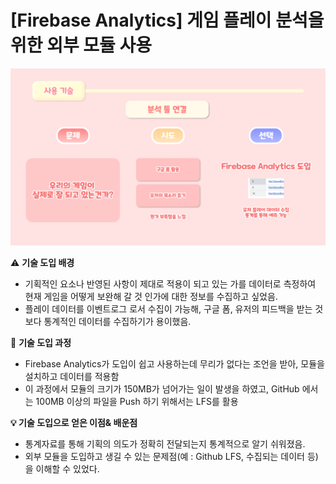 # [Firebase Analytics] 게임 플레이 분석을 위한 외부 모듈 사용

![기술 고민 - 동균-1.png](/Detail/09.FirebaseAnalytics/[Firebase%20Analytics]%20게임%20플레이%20분석을%20위한/09.FirebaseAnalytics.png)

⚠️ **기술 도입 배경**

- 기획적인 요소나 반영된 사항이 제대로 적용이 되고 있는 가를 데이터로 측정하여 현재 게임을 어떻게 보완해 갈 것 인가에 대한 정보를 수집하고 싶었음.
- 플레이 데이터를 이벤트로그 로서 수집이 가능해, 구글 폼, 유저의 피드백을 받는 것보다 통계적인 데이터를 수집하기가 용이했음.

🤔 **기술 도입 과정**

- Firebase Analytics가 도입이 쉽고 사용하는데 무리가 없다는 조언을 받아, 모듈을 설치하고 데이터를 적용함
- 이 과정에서 모듈의 크기가 150MB가 넘어가는 일이 발생을 하였고, GitHub 에서는 100MB 이상의 파일을 Push 하기 위해서는 LFS를 활용

**💡 기술 도입으로 얻은 이점& 배운점**

- 통계자료를 통해 기획의 의도가 정확히 전달되는지 통계적으로 알기 쉬워졌음.
- 외부 모듈을 도입하고 생길 수 있는 문제점(예 : Github LFS, 수집되는 데이터 등)을 이해할 수 있었다.